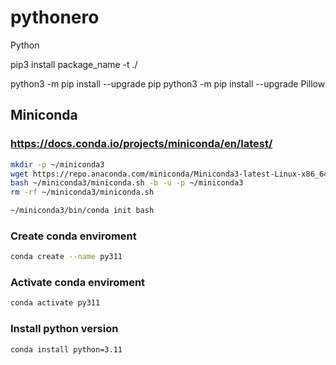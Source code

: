 # pythonero

Python

pip3 install package_name -t ./

python3 -m pip install --upgrade pip
python3 -m pip install --upgrade Pillow


## Miniconda

### https://docs.conda.io/projects/miniconda/en/latest/

```bash
mkdir -p ~/miniconda3
wget https://repo.anaconda.com/miniconda/Miniconda3-latest-Linux-x86_64.sh -O ~/miniconda3/miniconda.sh
bash ~/miniconda3/miniconda.sh -b -u -p ~/miniconda3
rm -rf ~/miniconda3/miniconda.sh
```

```bash
~/miniconda3/bin/conda init bash
```


### Create conda enviroment

```bash
conda create --name py311
```

### Activate conda enviroment

```bash
conda activate py311
```

### Install python version

```bash
conda install python=3.11
```


